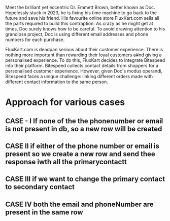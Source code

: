 
Meet the brilliant yet eccentric Dr. Emmett Brown, better known as Doc. Hopelessly stuck in 2023, he is fixing his
time machine to go back to the future and save his friend. His favourite online store FluxKart.com sells all the
parts required to build this contraption. As crazy as he might get at times, Doc surely knows how to be careful. To
avoid drawing attention to his grandiose project, Doc is using different email addresses and phone numbers for
each purchase.

FluxKart.com is deadpan serious about their customer experience. There is nothing more important than
rewarding their loyal customers a#nd giving a personalised experience. To do this, FluxKart decides to integrate
Bitespeed into their platform. Bitespeed collects contact details from shoppers for a personalised customer
experience.
However, given Doc's modus operandi, Bitespeed faces a unique challenge: linking different orders made with
different contact information to the same person.

# Approach for various cases

## CASE - I If none of the the phonenumber or email is not present in db, so a new row will be created

## CASE II if either of the phone number or email is present so we create a new row and send thee response iwth all the primarycontactt

## CASE III if we want to change the primary contact to secondary contact

## CASE IV both the email and phoneNumber are present in the same row

